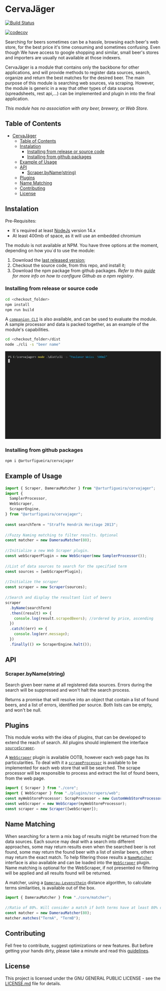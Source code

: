 # CervaJäger

[![Build Status](https://travis-ci.org/arturfigueira/cervajager.svg?branch=develop)](https://travis-ci.org/arturfigueira/cervajager)

[![codecov](https://codecov.io/gh/arturfigueira/cervajager/branch/develop/graph/badge.svg?token=G1CVVM61HZ)](https://codecov.io/gh/arturfigueira/cervajager)

Searching for beers sometimes can be a hassle, browsing each beer's web store, for the best price it's time consuming and sometimes confusing. Even though We have access to google shopping and similar, small beer's stores and importers are usually not available at those indexers.

CervaJäger is a module that contains only the backbone for other applications, and will provide methods to register data sources, search, organize and return the best matches for the desired beer. The main purpose of this module is searching web sources, via scraping. However, the module is generic in a way that other types of data sources (spreadsheets, rest api,...) can be implemented and plugin in into the final application.

_This module has no association with any beer, brewery, or Web Store._

## Table of Contents

- [CervaJäger](#cervajäger)
  - [Table of Contents](#table-of-contents)
  - [Instalation](#instalation)
    - [Installing from release or source code](#installing-from-release-or-source-code)
    - [Installing from github packages](#installing-from-github-packages)
  - [Example of Usage](#example-of-usage)
  - [API](#api)
    - [Scraper.byName(string)](#scraperbynamestring)
  - [Plugins](#plugins)
  - [Name Matching](#name-matching)
  - [Contributing](#contributing)
  - [License](#license)

## Instalation

Pre-Requisites:

- It`s required at least [NodeJs](https://nodejs.org/en/) version 14.x
- At least 400mb of space, as it will use an embedded chromium

The modulo is not available at NPM. You have three options at the moment, depending on how you`d to use the module:

1. Download the [last released version](https://github.com/arturfigueira/cervajager/tags);
2. Checkout the source code, from this repo, and install it;
3. Download the npm package from github packages. _Refer to this [guide](https://docs.github.com/pt/packages/guides/configuring-npm-for-use-with-github-packages#installing-a-package) for more info on how to configure Github as a npm registry_.

### Installing from release or source code

```bash
cd <checkout_folder>
npm install
npm run build
```

A [`companion CLI`](src/cli/index.ts) is also available, and can be used to evaluate the module. A sample processor and data is packed together, as an example of the module's capabilities.

```bash
cd <checkout_folder>/dist
node ./cli -s "beer name"
```

![Companion CLI](./assets/cervajager-cli-example.gif)

### Installing from github packages

```bash
npm i @arturfigueira/cervajager
```

## Example of Usage

```typescript
import { Scraper, DamerauMatcher } from "@arturfigueira/cervajager";
import {
  SamplerProcessor,
  WebScraper,
  ScraperEngine,
} from "@arturfigueira/cervajager";

const searchTerm = "Straffe Hendrik Heritage 2013";

//Fuzzy Naming matching to filter results. Optional
const matcher = new DamerauMatcher(80);

//Initialize a new Web Scraper plugin.
const webScraperPlugin = new WebScraper(new SamplerProcessor());

//List of data sources to search for the specified term
const sources = [webScraperPlugin];

//Initialize the scraper
const scraper = new Scraper(sources);

//Search and display the resultant list of beers
scraper
  .byName(searchTerm)
  .then((result) => {
    console.log(result.scrapedBeers); //ordered by price, ascending
  })
  .catch((err) => {
    console.log(err.message);
  })
  .finally(() => ScraperEngine.halt());
```

## API

### Scraper.byName(string)

Search given beer name at all registered data sources.
Errors during the search will be suppressed and won't halt the search process.

Returns a promise that will resolve into an object that contain a list of found beers, and a list of errors, identified per source. Both lists can be empty, and won't be null.

## Plugins

This module works with the idea of plugins, that can be developed to extend the reach of search. All plugins should implement the interface [`sourceScraper`](src/core/sourceScraper.ts).

A [`WebScraper`](src/plugins/scrapers/web/webScraper.ts) plugin is available OOTB, however each web page has its particularities. To deal with it a [`scrapeProcessor`](src/plugins/scrapers/web/scrapProcessor.ts) is available to be implemented for each web store that will be searched. The scrape processor will be responsible to process and extract the list of found beers, from the web page.

```typescript
import { Scraper } from "./core";
import { WebScraper } from "./plugins/scrapers/web";
const myWebStoreProcessor: ScrapProcessor = new CustomWebStoreProcessor();
const webScraper = new WebScraper(myWebStoreProcessor);
const scraper = new Scraper([webScraper]);
```

## Name Matching

When searching for a term a mix bag of results might be returned from the data sources. Each source may deal with a search into different approaches, some may return results even when the searched beer is not found, some may return the found beer with a list of similar beers, others may return the exact match. To help filtering those results a [`NameMatcher`](src/core/matcher/nameMatcher.ts) interface is also available and can be loaded into the [`WebScraper`](src/plugins/scrapers/web/webScraper.ts) plugin. Name matching is optional for the WebScraper, if not presented no filtering will be applied and all results found will be returned.

A matcher, using a [`Damerau-Levensthein`](src/core/matcher/damerauMatcher.ts) distance algorithm, to calculate terms similarities, is available out of the box.

```typescript
import { DamerauMatcher } from "./core/matcher";

//Ratio of 80%. Will consider a match if both terms have at least 80% of similarity, based on damerau algorithm
const matcher = new DamerauMatcher(80);
matcher.matches("TermA", "TermB");
```

## Contributing

Fell free to contribute, suggest optimizations or new features. But before getting your hands dirty, please take a minute and read this [guidelines](CONTRIBUTING.md).

## License

This project is licensed under the GNU GENERAL PUBLIC LICENSE - see the [LICENSE.md](LICENSE) file for details.
